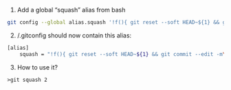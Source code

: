1. Add a global “squash” alias from bash
```bash
git config --global alias.squash '!f(){ git reset --soft HEAD~${1} && git commit --edit -m"$(git log --format=%B --reverse HEAD..HEAD@{1})"; };f'
```
2. /.gitconfig should now contain this alias:
```bash
[alias]
    squash = "!f(){ git reset --soft HEAD~${1} && git commit --edit -m\"$(git log --format=%B --reverse HEAD..HEAD@{1})\"; };f"
```
3. How to use it?
```
>git squash 2  
```  